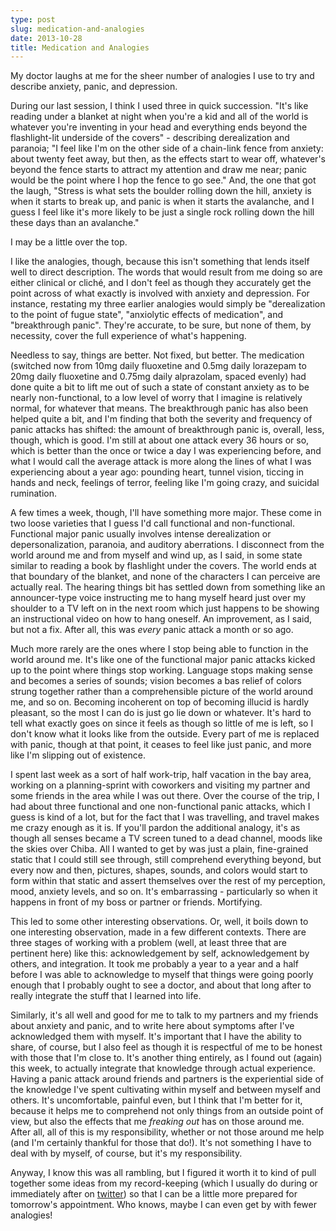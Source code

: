 ```yaml
---
type: post
slug: medication-and-analogies
date: 2013-10-28
title: Medication and Analogies
---
```


My doctor laughs at me for the sheer number of analogies I use to try and
describe anxiety, panic, and depression.

During our last session, I think I used three in quick succession.  "It's like
reading under a blanket at night when you're a kid and all of the world is
whatever you're inventing in your head and everything ends beyond the
flashlight-lit underside of the covers" - describing derealization and paranoia;
"I feel like I'm on the other side of a chain-link fence from anxiety: about
twenty feet away, but then, as the effects start to wear off, whatever's beyond
the fence starts to attract my attention and draw me near; panic would be the
point where I hop the fence to go see."  And, the one that got the laugh,
"Stress is what sets the boulder rolling down the hill, anxiety is when it
starts to break up, and panic is when it starts the avalanche, and I guess I
feel like it's more likely to be just a single rock rolling down the hill these
days than an avalanche."

I may be a little over the top.

I like the analogies, though, because this isn't something that lends itself
well to direct description.  The words that would result from me doing so are
either clinical or cliché, and I don't feel as though they accurately get the
point across of what exactly is involved with anxiety and depression.  For
instance, restating my three earlier analogies would simply be "derealization to
the point of fugue state", "anxiolytic effects of medication", and "breakthrough
panic".  They're accurate, to be sure, but none of them, by necessity, cover the
full experience of what's happening.

Needless to say, things are better.  Not fixed, but better.  The medication
(switched now from 10mg daily fluoxetine and 0.5mg daily lorazepam to 20mg daily
fluoxetine and 0.75mg daily alprazolam, spaced evenly) had done quite a bit to
lift me out of such a state of constant anxiety as to be nearly non-functional,
to a low level of worry that I imagine is relatively normal, for whatever that
means.  The breakthrough panic has also been helped quite a bit, and I'm finding
that both the severity and frequency of panic attacks has shifted: the amount of
breakthrough panic is, overall, less, though, which is good.  I'm still at about
one attack every 36 hours or so, which is better than the once or twice a day I
was experiencing before, and what I would call the average attack is more along
the lines of what I was experiencing about a year ago: pounding heart, tunnel
vision, ticcing in hands and neck, feelings of terror, feeling like I'm going
crazy, and suicidal rumination.

A few times a week, though, I'll have something more major.  These come in two
loose varieties that I guess I'd call functional and non-functional.  Functional
major panic usually involves intense derealization or depersonalization,
paranoia, and auditory aberrations.  I disconnect from the world around me and
from myself and wind up, as I said, in some state similar to reading a book by
flashlight under the covers.  The world ends at that boundary of the blanket,
and none of the characters I can perceive are actually real.  The hearing things
bit has settled down from something like an announcer-type voice instructing me
to hang myself heard just over my shoulder to a TV left on in the next room
which just happens to be showing an instructional video on how to hang oneself.
An improvement, as I said, but not a fix.  After all, this was *every* panic
attack a month or so ago.

Much more rarely are the ones where I stop being able to function in the world
around me.  It's like one of the functional major panic attacks kicked up to the
point where things stop working.  Language stops making sense and becomes a
series of sounds; vision becomes a bas relief of colors strung together rather
than a comprehensible picture of the world around me, and so on.  Becoming
incoherent on top of becoming illucid is hardly pleasant, so the most I can do
is just go lie down or whatever.  It's hard to tell what exactly goes on since
it feels as though so little of me is left, so I don't know what it looks like
from the outside.  Every part of me is replaced with panic, though at that
point, it ceases to feel like just panic, and more like I'm slipping out of
existence.

I spent last week as a sort of half work-trip, half vacation in the bay area,
working on a planning-sprint with coworkers and visiting my partner and some
friends in the area while I was out there.  Over the course of the trip, I had
about three functional and one non-functional panic attacks, which I guess is
kind of a lot, but for the fact that I was travelling, and travel makes me crazy
enough as it is.  If you'll pardon the additional analogy, it's as though all
senses became a TV screen tuned to a dead channel, moods like the skies over
Chiba.  All I wanted to get by was just a plain, fine-grained static that I
could still see through, still comprehend everything beyond, but every now and
then, pictures, shapes, sounds, and colors would start to form within that
static and assert themselves over the rest of my perception, mood, anxiety
levels, and so on.  It's embarrassing - particularly so when it happens in front
of my boss or partner or friends.  Mortifying.

This led to some other interesting observations.  Or, well, it boils down to one
interesting observation, made in a few different contexts.  There are three
stages of working with a problem (well, at least three that are pertinent here)
like this: acknowledgement by self, acknowledgement by others, and integration.
It took me probably a year to a year and a half before I was able to acknowledge
to myself that things were going poorly enough that I probably ought to see a
doctor, and about that long after to really integrate the stuff that I learned
into life.

Similarly, it's all well and good for me to talk to my partners and my friends
about anxiety and panic, and to write here about symptoms after I've
acknowledged them with myself.  It's important that I have the ability to share,
of course, but I also feel as though it is respectful of me to be honest with
those that I'm close to.  It's another thing entirely, as I found out (again)
this week, to actually integrate that knowledge through actual experience.
Having a panic attack around friends and partners is the experiential side of
the knowledge I've spent cultivating within myself and between myself and
others.  It's uncomfortable, painful even, but I think that I'm better for it,
because it helps me to comprehend not only things from an outside point of view,
but also the effects that me *freaking out* has on those around me.  After all,
all of this is my responsibility, whether or not those around me help (and I'm
certainly thankful for those that do!).  It's not something I have to deal with
by myself, of course, but it's my responsibility.

Anyway, I know this was all rambling, but I figured it worth it to kind of pull
together some ideas from my record-keeping (which I usually do during or
immediately after on [twitter](http://twitter.com/foxproblems)) so that I can be
a little more prepared for tomorrow's appointment.  Who knows, maybe I can even
get by with fewer analogies!
